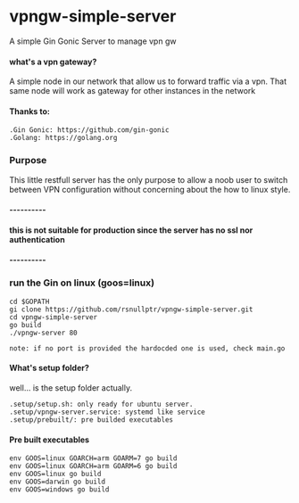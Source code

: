 # vpngw-simple-server
A simple Gin Gonic Server to manage vpn gw

#### what's a vpn gateway?
A simple node in our network that allow us to forward traffic
via a vpn.
That same node will work as gateway for other instances in the network

#### Thanks to:
```
.Gin Gonic: https://github.com/gin-gonic 
.Golang: https://golang.org
```

### Purpose
This little restfull server has the only purpose to allow a noob user to switch between VPN 
configuration without concerning about the how to linux style.

#### ----------
#### this is not suitable for production since the server has no ssl nor authentication
#### ----------

### run the Gin on linux (goos=linux)
```  
cd $GOPATH
gi clone https://github.com/rsnullptr/vpngw-simple-server.git
cd vpngw-simple-server
go build
./vpngw-server 80

note: if no port is provided the hardocded one is used, check main.go
```

#### What's setup folder?
well... is the setup folder actually. 
```
.setup/setup.sh: only ready for ubuntu server.
.setup/vpngw-server.service: systemd like service
.setup/prebuilt/: pre builded executables
```

#### Pre built executables
```
env GOOS=linux GOARCH=arm GOARM=7 go build
env GOOS=linux GOARCH=arm GOARM=6 go build
env GOOS=linux go build 
env GOOS=darwin go build
env GOOS=windows go build   
```

